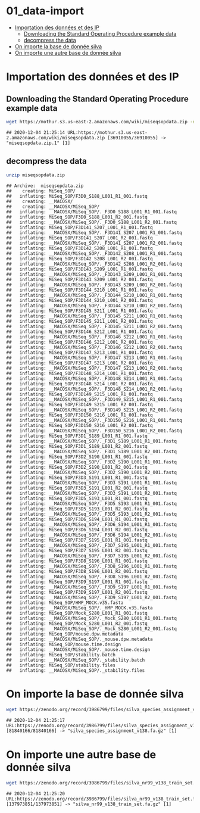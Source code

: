 01\_data-import
================

  - [Importation des données et des
    IP](#importation-des-données-et-des-ip)
      - [Downloading the Standard Operating Procedure example
        data](#downloading-the-standard-operating-procedure-example-data)
      - [decompress the data](#decompress-the-data)
  - [On importe la base de donnée
    silva](#on-importe-la-base-de-donnée-silva)
  - [On importe une autre base de donnée
    silva](#on-importe-une-autre-base-de-donnée-silva)

# Importation des données et des IP

## Downloading the Standard Operating Procedure example data

``` bash
wget https://mothur.s3.us-east-2.amazonaws.com/wiki/miseqsopdata.zip -nv
```

    ## 2020-12-04 21:25:14 URL:https://mothur.s3.us-east-2.amazonaws.com/wiki/miseqsopdata.zip [36910055/36910055] -> "miseqsopdata.zip.1" [1]

## decompress the data

``` bash
unzip miseqsopdata.zip
```

    ## Archive:  miseqsopdata.zip
    ##    creating: MiSeq_SOP/
    ##   inflating: MiSeq_SOP/F3D0_S188_L001_R1_001.fastq  
    ##    creating: __MACOSX/
    ##    creating: __MACOSX/MiSeq_SOP/
    ##   inflating: __MACOSX/MiSeq_SOP/._F3D0_S188_L001_R1_001.fastq  
    ##   inflating: MiSeq_SOP/F3D0_S188_L001_R2_001.fastq  
    ##   inflating: __MACOSX/MiSeq_SOP/._F3D0_S188_L001_R2_001.fastq  
    ##   inflating: MiSeq_SOP/F3D141_S207_L001_R1_001.fastq  
    ##   inflating: __MACOSX/MiSeq_SOP/._F3D141_S207_L001_R1_001.fastq  
    ##   inflating: MiSeq_SOP/F3D141_S207_L001_R2_001.fastq  
    ##   inflating: __MACOSX/MiSeq_SOP/._F3D141_S207_L001_R2_001.fastq  
    ##   inflating: MiSeq_SOP/F3D142_S208_L001_R1_001.fastq  
    ##   inflating: __MACOSX/MiSeq_SOP/._F3D142_S208_L001_R1_001.fastq  
    ##   inflating: MiSeq_SOP/F3D142_S208_L001_R2_001.fastq  
    ##   inflating: __MACOSX/MiSeq_SOP/._F3D142_S208_L001_R2_001.fastq  
    ##   inflating: MiSeq_SOP/F3D143_S209_L001_R1_001.fastq  
    ##   inflating: __MACOSX/MiSeq_SOP/._F3D143_S209_L001_R1_001.fastq  
    ##   inflating: MiSeq_SOP/F3D143_S209_L001_R2_001.fastq  
    ##   inflating: __MACOSX/MiSeq_SOP/._F3D143_S209_L001_R2_001.fastq  
    ##   inflating: MiSeq_SOP/F3D144_S210_L001_R1_001.fastq  
    ##   inflating: __MACOSX/MiSeq_SOP/._F3D144_S210_L001_R1_001.fastq  
    ##   inflating: MiSeq_SOP/F3D144_S210_L001_R2_001.fastq  
    ##   inflating: __MACOSX/MiSeq_SOP/._F3D144_S210_L001_R2_001.fastq  
    ##   inflating: MiSeq_SOP/F3D145_S211_L001_R1_001.fastq  
    ##   inflating: __MACOSX/MiSeq_SOP/._F3D145_S211_L001_R1_001.fastq  
    ##   inflating: MiSeq_SOP/F3D145_S211_L001_R2_001.fastq  
    ##   inflating: __MACOSX/MiSeq_SOP/._F3D145_S211_L001_R2_001.fastq  
    ##   inflating: MiSeq_SOP/F3D146_S212_L001_R1_001.fastq  
    ##   inflating: __MACOSX/MiSeq_SOP/._F3D146_S212_L001_R1_001.fastq  
    ##   inflating: MiSeq_SOP/F3D146_S212_L001_R2_001.fastq  
    ##   inflating: __MACOSX/MiSeq_SOP/._F3D146_S212_L001_R2_001.fastq  
    ##   inflating: MiSeq_SOP/F3D147_S213_L001_R1_001.fastq  
    ##   inflating: __MACOSX/MiSeq_SOP/._F3D147_S213_L001_R1_001.fastq  
    ##   inflating: MiSeq_SOP/F3D147_S213_L001_R2_001.fastq  
    ##   inflating: __MACOSX/MiSeq_SOP/._F3D147_S213_L001_R2_001.fastq  
    ##   inflating: MiSeq_SOP/F3D148_S214_L001_R1_001.fastq  
    ##   inflating: __MACOSX/MiSeq_SOP/._F3D148_S214_L001_R1_001.fastq  
    ##   inflating: MiSeq_SOP/F3D148_S214_L001_R2_001.fastq  
    ##   inflating: __MACOSX/MiSeq_SOP/._F3D148_S214_L001_R2_001.fastq  
    ##   inflating: MiSeq_SOP/F3D149_S215_L001_R1_001.fastq  
    ##   inflating: __MACOSX/MiSeq_SOP/._F3D149_S215_L001_R1_001.fastq  
    ##   inflating: MiSeq_SOP/F3D149_S215_L001_R2_001.fastq  
    ##   inflating: __MACOSX/MiSeq_SOP/._F3D149_S215_L001_R2_001.fastq  
    ##   inflating: MiSeq_SOP/F3D150_S216_L001_R1_001.fastq  
    ##   inflating: __MACOSX/MiSeq_SOP/._F3D150_S216_L001_R1_001.fastq  
    ##   inflating: MiSeq_SOP/F3D150_S216_L001_R2_001.fastq  
    ##   inflating: __MACOSX/MiSeq_SOP/._F3D150_S216_L001_R2_001.fastq  
    ##   inflating: MiSeq_SOP/F3D1_S189_L001_R1_001.fastq  
    ##   inflating: __MACOSX/MiSeq_SOP/._F3D1_S189_L001_R1_001.fastq  
    ##   inflating: MiSeq_SOP/F3D1_S189_L001_R2_001.fastq  
    ##   inflating: __MACOSX/MiSeq_SOP/._F3D1_S189_L001_R2_001.fastq  
    ##   inflating: MiSeq_SOP/F3D2_S190_L001_R1_001.fastq  
    ##   inflating: __MACOSX/MiSeq_SOP/._F3D2_S190_L001_R1_001.fastq  
    ##   inflating: MiSeq_SOP/F3D2_S190_L001_R2_001.fastq  
    ##   inflating: __MACOSX/MiSeq_SOP/._F3D2_S190_L001_R2_001.fastq  
    ##   inflating: MiSeq_SOP/F3D3_S191_L001_R1_001.fastq  
    ##   inflating: __MACOSX/MiSeq_SOP/._F3D3_S191_L001_R1_001.fastq  
    ##   inflating: MiSeq_SOP/F3D3_S191_L001_R2_001.fastq  
    ##   inflating: __MACOSX/MiSeq_SOP/._F3D3_S191_L001_R2_001.fastq  
    ##   inflating: MiSeq_SOP/F3D5_S193_L001_R1_001.fastq  
    ##   inflating: __MACOSX/MiSeq_SOP/._F3D5_S193_L001_R1_001.fastq  
    ##   inflating: MiSeq_SOP/F3D5_S193_L001_R2_001.fastq  
    ##   inflating: __MACOSX/MiSeq_SOP/._F3D5_S193_L001_R2_001.fastq  
    ##   inflating: MiSeq_SOP/F3D6_S194_L001_R1_001.fastq  
    ##   inflating: __MACOSX/MiSeq_SOP/._F3D6_S194_L001_R1_001.fastq  
    ##   inflating: MiSeq_SOP/F3D6_S194_L001_R2_001.fastq  
    ##   inflating: __MACOSX/MiSeq_SOP/._F3D6_S194_L001_R2_001.fastq  
    ##   inflating: MiSeq_SOP/F3D7_S195_L001_R1_001.fastq  
    ##   inflating: __MACOSX/MiSeq_SOP/._F3D7_S195_L001_R1_001.fastq  
    ##   inflating: MiSeq_SOP/F3D7_S195_L001_R2_001.fastq  
    ##   inflating: __MACOSX/MiSeq_SOP/._F3D7_S195_L001_R2_001.fastq  
    ##   inflating: MiSeq_SOP/F3D8_S196_L001_R1_001.fastq  
    ##   inflating: __MACOSX/MiSeq_SOP/._F3D8_S196_L001_R1_001.fastq  
    ##   inflating: MiSeq_SOP/F3D8_S196_L001_R2_001.fastq  
    ##   inflating: __MACOSX/MiSeq_SOP/._F3D8_S196_L001_R2_001.fastq  
    ##   inflating: MiSeq_SOP/F3D9_S197_L001_R1_001.fastq  
    ##   inflating: __MACOSX/MiSeq_SOP/._F3D9_S197_L001_R1_001.fastq  
    ##   inflating: MiSeq_SOP/F3D9_S197_L001_R2_001.fastq  
    ##   inflating: __MACOSX/MiSeq_SOP/._F3D9_S197_L001_R2_001.fastq  
    ##   inflating: MiSeq_SOP/HMP_MOCK.v35.fasta  
    ##   inflating: __MACOSX/MiSeq_SOP/._HMP_MOCK.v35.fasta  
    ##   inflating: MiSeq_SOP/Mock_S280_L001_R1_001.fastq  
    ##   inflating: __MACOSX/MiSeq_SOP/._Mock_S280_L001_R1_001.fastq  
    ##   inflating: MiSeq_SOP/Mock_S280_L001_R2_001.fastq  
    ##   inflating: __MACOSX/MiSeq_SOP/._Mock_S280_L001_R2_001.fastq  
    ##   inflating: MiSeq_SOP/mouse.dpw.metadata  
    ##   inflating: __MACOSX/MiSeq_SOP/._mouse.dpw.metadata  
    ##   inflating: MiSeq_SOP/mouse.time.design  
    ##   inflating: __MACOSX/MiSeq_SOP/._mouse.time.design  
    ##   inflating: MiSeq_SOP/stability.batch  
    ##   inflating: __MACOSX/MiSeq_SOP/._stability.batch  
    ##   inflating: MiSeq_SOP/stability.files  
    ##   inflating: __MACOSX/MiSeq_SOP/._stability.files

# On importe la base de donnée silva

``` bash
wget https://zenodo.org/record/3986799/files/silva_species_assignment_v138.fa.gz -nv
```

    ## 2020-12-04 21:25:17 URL:https://zenodo.org/record/3986799/files/silva_species_assignment_v138.fa.gz [81840166/81840166] -> "silva_species_assignment_v138.fa.gz" [1]

# On importe une autre base de donnée silva

``` bash
wget https://zenodo.org/record/3986799/files/silva_nr99_v138_train_set.fa.gz -nv
```

    ## 2020-12-04 21:25:20 URL:https://zenodo.org/record/3986799/files/silva_nr99_v138_train_set.fa.gz [137973851/137973851] -> "silva_nr99_v138_train_set.fa.gz" [1]
